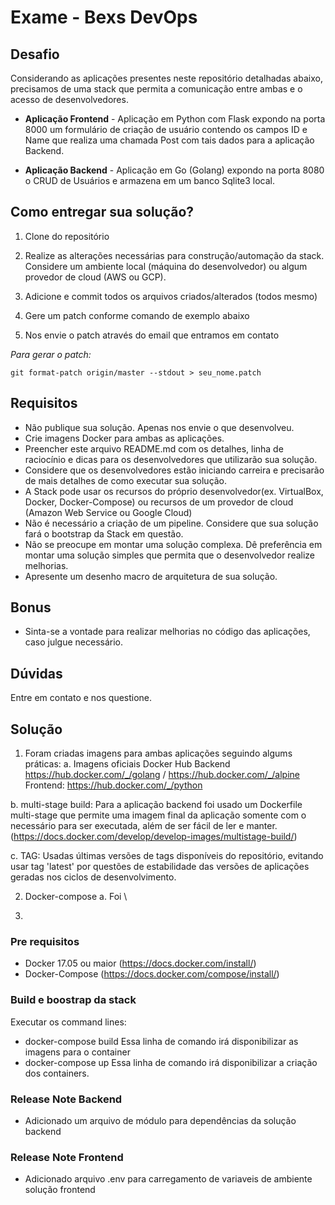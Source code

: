 # Exame - Bexs DevOps

## Desafio

Considerando as aplicações presentes neste repositório detalhadas abaixo, precisamos de uma stack que permita a comunicação entre ambas e o acesso de desenvolvedores.

* **Aplicação Frontend** - Aplicação em Python com Flask expondo na porta 8000 um formulário de criação de usuário contendo os campos ID e Name que realiza uma chamada Post com tais dados para a aplicação Backend.

* **Aplicação Backend** - Aplicação em Go (Golang) expondo na porta 8080 o CRUD de Usuários e armazena em um banco Sqlite3 local.

## Como entregar sua solução?

1) Clone do repositório

2) Realize as alterações necessárias para construção/automação da stack. Considere um ambiente local (máquina do desenvolvedor) ou algum provedor de cloud (AWS ou GCP).

3) Adicione e commit todos os arquivos criados/alterados (todos mesmo)

4) Gere um patch conforme comando de exemplo abaixo

5) Nos envie o patch através do email que entramos em contato

*Para gerar o patch:*
```
git format-patch origin/master --stdout > seu_nome.patch
```
## Requisitos

* Não publique sua solução. Apenas nos envie o que desenvolveu.
* Crie imagens Docker para ambas as aplicações. 
* Preencher este arquivo README.md com os detalhes, linha de raciocínio e dicas para os desenvolvedores que utilizarão sua solução.
* Considere que os desenvolvedores estão iniciando carreira e precisarão de mais detalhes de como executar sua solução.
* A Stack pode usar os recursos do próprio desenvolvedor(ex. VirtualBox, Docker, Docker-Compose) ou recursos de um provedor de cloud (Amazon Web Service ou Google Cloud)
* Não é necessário a criação de um pipeline. Considere que sua solução fará o bootstrap da Stack em questão.
* Não se preocupe em montar uma solução complexa. Dê preferência em montar uma solução simples que permita que o desenvolvedor realize melhorias.
* Apresente um desenho macro de arquitetura de sua solução.

## Bonus

* Sinta-se a vontade para realizar melhorias no código das aplicações, caso julgue necessário.

## Dúvidas

Entre em contato e nos questione.

## Solução
1. Foram criadas imagens para ambas aplicações seguindo algums práticas:
  a. Imagens oficiais Docker Hub
  Backend https://hub.docker.com/_/golang / https://hub.docker.com/_/alpine
  Frontend: https://hub.docker.com/_/python 

  b. multi-stage build: Para a aplicação backend foi usado um Dockerfile multi-stage que permite uma imagem final da aplicação somente com o necessário para ser executada, além de ser fácil de ler e manter. (https://docs.docker.com/develop/develop-images/multistage-build/)
  
  c. TAG: Usadas últimas versões de tags disponíveis do repositório, evitando usar tag 'latest' por questões de estabilidade das versões de aplicações geradas nos ciclos de desenvolvimento.


2. Docker-compose 
   a. Foi \

3. 

### Pre requisitos
* Docker 17.05 ou maior (https://docs.docker.com/install/)
* Docker-Compose (https://docs.docker.com/compose/install/)

### Build e boostrap da stack
Executar os command lines:
* docker-compose build
Essa linha de comando irá disponibilizar as imagens para o container
* docker-compose up
Essa linha de comando irá disponibilizar a criação dos containers.

### Release Note Backend
 * Adicionado um arquivo de módulo para dependências da solução backend

### Release Note Frontend
 * Adicionado arquivo .env para carregamento de variaveis de ambiente solução frontend
